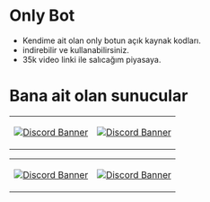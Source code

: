 # Only Bot
- Kendime ait olan only botun açık kaynak kodları.
- indirebilir ve kullanabilirsiniz.
- 35k video linki ile salıcağım piyasaya.

# Bana ait olan sunucular

<table>
  <tr>
    
  <td align="center" style="padding=0;width=50%;">
    
[![Discord Banner](https://api.weblutions.com/discord/invite/onlybot/)](https://discord.gg/onlybot)

  </td>

  <td align="center" style="padding=0;width=50%;">
    
[![Discord Banner](https://api.weblutions.com/discord/invite/devcode/)](https://discord.gg/devcode)

  </td>

  </tr>
</table>

<table>
  <tr>
   
  <td align="center" style="padding=0;width=50%;">
    
[![Discord Banner](https://api.weblutions.com/discord/invite/hotpink/)](https://discord.gg/hotpink)

  </td>


  <td align="center" style="padding=0;width=50%;">
    
[![Discord Banner](https://api.weblutions.com/discord/invite/onlyhub/)](https://discord.gg/onlyhub)

  </td>
  
  </tr>
</table>


